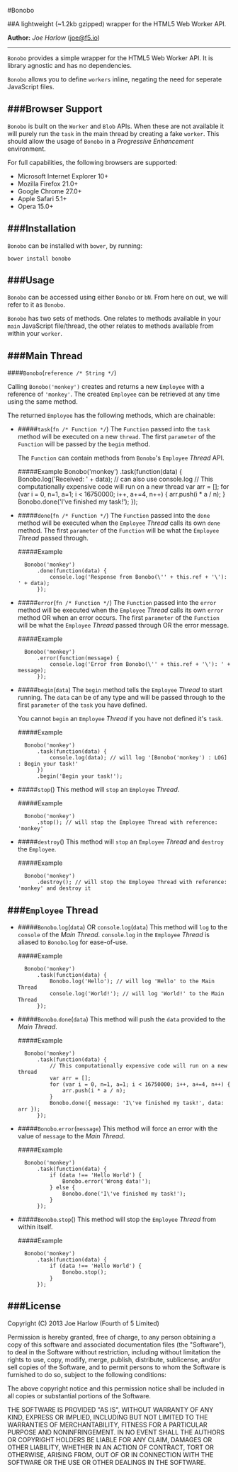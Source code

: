 #Bonobo

##A lightweight (~1.2kb gzipped) wrapper for the HTML5 Web Worker API.

**Author:** *Joe Harlow* (<joe@f5.io>)

---
`Bonobo` provides a simple wrapper for the HTML5 Web Worker API. It is library agnostic and has no dependencies.

`Bonobo` allows you to define `workers` inline, negating the need for seperate JavaScript files.

###Browser Support
---

`Bonobo` is built on the `Worker` and `Blob` APIs. When these are not available it will purely run the `task` in the main thread by creating a fake `worker`. This should allow the usage of `Bonobo` in a *Progressive Enhancement* environment.

For full capabilities, the following browsers are supported:

- Microsoft Internet Explorer 10+
- Mozilla Firefox 21.0+
- Google Chrome 27.0+
- Apple Safari 5.1+
- Opera 15.0+

###Installation
---

`Bonobo` can be installed with `bower`, by running:

`bower install bonobo`

###Usage
---

`Bonobo` can be accessed using either `Bonobo` or `bN`. From here on out, we will refer to it as `Bonobo`.

`Bonobo` has two sets of methods. One relates to methods available in your `main` JavaScript file/thread, the other relates to methods available from within your `worker`.

###Main Thread
---

####`Bonobo`(`reference /* String */`)

Calling `Bonobo('monkey')` creates and returns a new `Employee` with a reference of `'monkey'`. The created `Employee` can be retrieved at any time using the same method.

The returned `Employee` has the following methods, which are chainable:

- #####`task`(`fn /* Function */`)
	The `Function` passed into the `task` method will be executed on a new `thread`. The first `parameter` of the `Function` will be passed by the `begin` method.
	
	The `Function` can contain methods from `Bonobo`'s `Employee` *Thread* API.
	
	#####Example
        Bonobo('monkey')
    	    .task(function(data) {
    		    Bonobo.log('Received: ' + data); // can also use console.log
    		    // This computationally expensive code will run on a new thread
    		    var arr = [];
			    for (var i = 0, n=1, a=1; i < 16750000; i++, a+=4, n++) {
				    arr.push(i * a / n);
			    }
			    Bonobo.done('I\'ve finished my task!');
    	    });

- #####`done`(`fn /* Function */`)
	The `Function` passed into the `done` method will be executed when the `Employee` *Thread* calls its own `done` method. The first `parameter` of the `Function` will be what the `Employee` *Thread* passed through.
	
	#####Example

	    Bonobo('monkey')
	    	.done(function(data) {
	       		console.log('Response from Bonobo(\'' + this.ref + '\'): ' + data);
	       	});


- #####`error`(`fn /* Function */`)
	The `Function` passed into the `error` method will be executed when the `Employee` *Thread* calls its own `error` method OR when an error occurs. The first `parameter` of the `Function` will be what the `Employee` *Thread* passed through OR the error message.
	
	#####Example

	    Bonobo('monkey')
	    	.error(function(message) {
	       		console.log('Error from Bonobo(\'' + this.ref + '\'): ' + message);
	       	});

- #####`begin`(`data`)
	The `begin` method tells the `Employee` *Thread* to start running. The `data` can be of any type and will be passed through to the first `parameter` of the `task` you have defined.
	
	You cannot `begin` an `Employee` *Thread* if you have not defined it's `task`.

	#####Example

	    Bonobo('monkey')
	    	.task(function(data) {
	    		console.log(data); // will log '[Bonobo('monkey') : LOG] : Begin your task!'
	    	})
	    	.begin('Begin your task!');

- #####`stop`()
	This method will `stop` an `Employee` *Thread*.
	
	#####Example

	    Bonobo('monkey')
	    	.stop(); // will stop the Employee Thread with reference: 'monkey'

- #####`destroy`()
	This method will `stop` an `Employee` *Thread* and `destroy` the `Employee`.
	
	#####Example

	    Bonobo('monkey')
	    	.destroy(); // will stop the Employee Thread with reference: 'monkey' and destroy it



###`Employee` Thread
---
- #####`Bonobo`.`log`(`data`) OR `console`.`log`(`data`)
	This method will `log` to the `console` of the *Main Thread*. `console`.`log` in the `Employee` *Thread* is aliased to `Bonobo`.`log` for ease-of-use.

	#####Example

	    Bonobo('monkey')
	    	.task(function(data) {
	    		Bonobo.log('Hello'); // will log 'Hello' to the Main Thread
	    		console.log('World!'); // will log 'World!' to the Main Thread
	       	});
	
- #####`Bonobo`.`done`(`data`)
	This method will push the `data` provided to the *Main Thread*.
	
	#####Example

	    Bonobo('monkey')
	    	.task(function(data) {
	    		// This computationally expensive code will run on a new thread
	    		var arr = [];
				for (var i = 0, n=1, a=1; i < 16750000; i++, a+=4, n++) {
					arr.push(i * a / n);
				}
				Bonobo.done({ message: 'I\'ve finished my task!', data: arr });
	    	});


- #####`Bonobo`.`error`(`message`)
	This method will force an error with the value of `message` to the *Main Thread*.
	
	#####Example

	    Bonobo('monkey')
	    	.task(function(data) {
	    		if (data !== 'Hello World') {
	    			Bonobo.error('Wrong data!');
	    		} else {
	    			Bonobo.done('I\'ve finished my task!');
	    		}
	    	});

- #####`Bonobo`.`stop`()
	This method will stop the `Employee` *Thread* from within itself.
	
	#####Example

	    Bonobo('monkey')
	    	.task(function(data) {
	    		if (data !== 'Hello World') {
	    			Bonobo.stop();
	    		}
	    	});
	
###License
---

Copyright (C) 2013 Joe Harlow (Fourth of 5 Limited)

Permission is hereby granted, free of charge, to any person obtaining a copy of this software and associated documentation files (the "Software"), to deal in the Software without restriction, including without limitation the rights to use, copy, modify, merge, publish, distribute, sublicense, and/or sell copies of the Software, and to permit persons to whom the Software is furnished to do so, subject to the following conditions:

The above copyright notice and this permission notice shall be included in all copies or substantial portions of the Software.

THE SOFTWARE IS PROVIDED "AS IS", WITHOUT WARRANTY OF ANY KIND, EXPRESS OR IMPLIED, INCLUDING BUT NOT LIMITED TO THE WARRANTIES OF MERCHANTABILITY, FITNESS FOR A PARTICULAR PURPOSE AND NONINFRINGEMENT. IN NO EVENT SHALL THE AUTHORS OR COPYRIGHT HOLDERS BE LIABLE FOR ANY CLAIM, DAMAGES OR OTHER LIABILITY, WHETHER IN AN ACTION OF CONTRACT, TORT OR OTHERWISE, ARISING FROM, OUT OF OR IN CONNECTION WITH THE SOFTWARE OR THE USE OR OTHER DEALINGS IN THE SOFTWARE.




